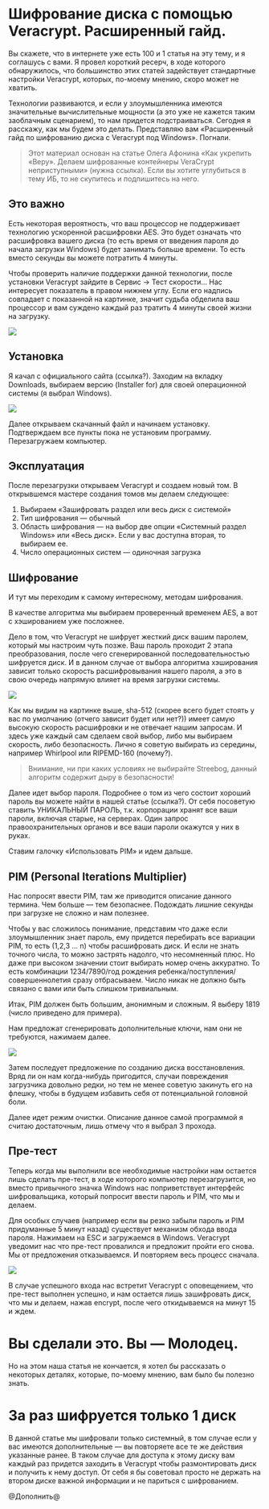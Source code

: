 # Шифрование диска с помощью Veracrypt. Расширенный гайд.

Вы скажете, что в интернете уже есть 100 и 1 статья на эту тему, и я соглашусь с вами. Я провел короткий ресерч, в ходе которого обнаружилось, что большинство этих статей задействует стандартные настройки Veracrypt, которых, по-моему мнению, скоро может не хватить.

Технологии развиваются, и если у злоумышленника имеются значительные вычислительные мощности (а это уже не кажется таким заоблачным сценарием), то нам придется подстраиваться.
Сегодня я расскажу, как мы будем это делать. Представляю вам «Расширенный гайд по шифрованию диска с Veracrypt под Windows». Погнали.

> Этот материал основан на статье Олега Афонина «Как укрепить «Веру». Делаем шифрованные контейнеры VeraCrypt неприступными» (нужна ссылка). Если вы хотите углубиться в тему ИБ, то не скупитесь и подпишитесь на него.

## Это важно
Есть некоторая вероятность, что ваш процессор не поддерживает технологию ускоренной расшифровки AES. Это будет означать что расшифровка вашего диска (то есть время от введения пароля до начала загрузки Windows) будет занимать больше времени. То есть вместо секунды вы можете потратить 4 минуты.

Чтобы проверить наличие поддержки данной технологии, после установки Veracrypt зайдите в Сервис -> Тест скорости... Нас интересует показатель в правом нижнем углу. Если его надпись совпадает с показанной на картинке, значит судьба обделила ваш процессор и вам суждено каждый раз тратить 4 минуты своей жизни на загрузку.

![](AES.png)


## Установка
Я качал с официального сайта (ссылка?). Заходим на вкладку Downloads, выбираем версию (Installer for) для своей операционной системы (я выбрал Windows).

![](download.png)

Далее открываем скачанный файл и начинаем установку. Подтверждаем все пункты пока не установим программу.
Перезагружаем компьютер.

## Эксплуатация
После перезагрузки открываем Veracrypt и создаем новый том. В открывшемся мастере создания томов мы делаем следующее:
1. Выбираем «Зашифровать раздел или весь диск с системой»
2. Тип шифрования — обычный
3. Область шифрования — на выбор две опции «Системный раздел Windows» или «Весь диск». Если у вас доступна вторая, то выбираем ее.
4. Число операционных систем — одиночная загрузка

## Шифрование
И тут мы переходим к самому интересному, методам шифрования.

В качестве алгоритма мы выбираем проверенный временем AES, а вот с хэшированием уже посложнее.

Дело в том, что Veracrypt не шифрует жесткий диск вашим паролем, который мы настроим чуть позже. Ваш пароль проходит 2 этапа преобразования, после чего сгенерированной последовательностью шифруется диск. И в данном случае от выбора алгоритма хэширования зависит только скорость расшифровывания нашего пароля, а это в свою очередь напрямую влияет на время загрузки системы.

![](tests.png)

Как мы видим на картинке выше, sha-512 (скорее всего будет стоять у вас по умолчанию (отчего зависит будет или нет?)) имеет самую высокую скорость расшифровки и не отвечает нашим запросам. И здесь уже каждый сам сделаем свой выбор, либо мы выбираем скорость, либо безопасность. Лично я советую выбирать из середины, например Whirlpool или RIPEMD-160 (почему?).

> Внимание, ни при каких условиях не выбирайте Streebog, данный алгоритм содержит дыру в безопасности!

Далее идет выбор пароля. Подробнее о том из чего состоит хороший пароль вы можете найти в нашей статье (ссылка?). От себя посоветую ставить УНИКАЛЬНЫЙ ПАРОЛЬ, т.к. корпорации хранят все ваши пароли, включая старые, на серверах. Один запрос правоохранительных органов и все ваши пароли окажутся у них в руках.

Ставим галочку «Использовать PIM» и идем дальше.

## PIM (Personal Iterations Multiplier)
Нас попросят ввести PIM, там же приводится описание данного термина. Чем больше — тем безопаснее. Подождать лишние секунды при загрузке не сложно и нам полезнее.

Чтобы у вас сложилось понимание, представим что даже если злоумышленник знает пароль, ему придется перебирать все вариации PIM, то есть (1,2,3 ... n) чтобы расшифровать диск. И если не знать точного числа, то можно застрять надолго, что несомненный плюс.
Но даже при высоком значении стоит выбирать номер очень аккуратно. То есть комбинации 1234/7890/год рождения ребенка/поступления/совершеннолетия сразу отбрасываем. Число никак не должно быть связано с вами или быть слишком тривиальным. 

Итак, PIM должен быть большим, анонимным и сложным. Я выберу 1819 (число приведено для примера).

Нам предложат сгенерировать дополнительные ключи, нам они не требуются, нажимаем далее.

![](good-boy.png)

Затем последует предложение по созданию диска восстановления. Вряд ли он нам когда-нибудь пригодится, случаи повреждения загрузчика довольно редки, но тем не менее советую закинуть его на флешку, чтобы в будущем избавить себя от потенциальной головной боли.

Далее идет режим очистки. Описание данное самой программой я считаю достаточным, лишь отмечу что я выбрал 3 прохода.

## Пре-тест
Теперь когда мы выполнили все необходимые настройки нам остается лишь сделать пре-тест, в ходе которого компьютер перезагрузится, но вместо привычного значка Windows нас поприветствует интерфейс шифровальщика, который попросит ввести пароль и PIM, что мы и делаем.

Для особых случаев (например если вы резко забыли пароль и PIM придуманные 5 минут назад) существует механизм обхода ввода пароля. Нажимаем на ESC и загружаемся в Windows. Veracrypt уведомит нас что пре-тест провалился и предложит пройти его снова. Мы от предложения отказываемся. И повторяем весь процесс сначала.

![](fucked_up.png)

В случае успешного входа нас встретит Veracrypt с оповещением, что пре-тест выполнен успешно, и нам остается лишь зашифровать диск, что мы и делаем, нажав encrypt, после чего откидываемся на минут 15 и ждем.

# Вы сделали это. Вы — Молодец.
Но на этом наша статья не кончается, я хотел бы рассказать о некоторых деталях, которые, по-моему мнению, вам было бы полезно знать.

# За раз шифруется только 1 диск
В данной статье мы шифровали только системный, в том случае если у вас имеются дополнительные — вы повторяете все те же действия указанные ранее. В таком случае для доступа к этому диску вам каждый раз придется заходить в Veracrypt чтобы размонтировать диск и получить к нему доступ. От себя я бы советовал просто не держать на втором диске важной информации и не париться с шифрованием.



@Дополнить@
